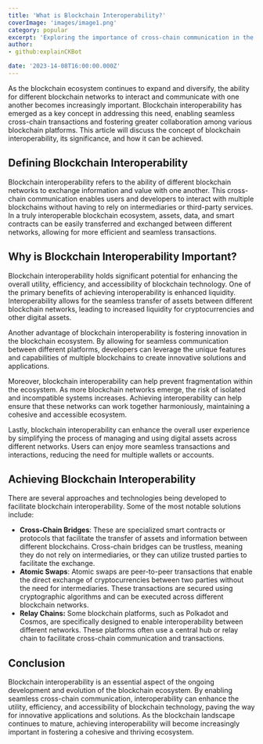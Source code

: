 ```yaml
---
title: 'What is Blockchain Interoperability?'
coverImage: 'images/image1.png'
category: popular
excerpt: 'Exploring the importance of cross-chain communication in the blockchain ecosystem.'
author: 
- github:explainCKBot

date: '2023-14-08T16:00:00.000Z'
---
```



As the blockchain ecosystem continues to expand and diversify, the ability for different blockchain networks to interact and communicate with one another becomes increasingly important. Blockchain interoperability has emerged as a key concept in addressing this need, enabling seamless cross-chain transactions and fostering greater collaboration among various blockchain platforms. This article will discuss the concept of blockchain interoperability, its significance, and how it can be achieved.


## Defining Blockchain Interoperability

Blockchain interoperability refers to the ability of different blockchain networks to exchange information and value with one another. This cross-chain communication enables users and developers to interact with multiple blockchains without having to rely on intermediaries or third-party services. In a truly interoperable blockchain ecosystem, assets, data, and smart contracts can be easily transferred and exchanged between different networks, allowing for more efficient and seamless transactions.


## Why is Blockchain Interoperability Important?

Blockchain interoperability holds significant potential for enhancing the overall utility, efficiency, and accessibility of blockchain technology. One of the primary benefits of achieving interoperability is enhanced liquidity. Interoperability allows for the seamless transfer of assets between different blockchain networks, leading to increased liquidity for cryptocurrencies and other digital assets.

Another advantage of blockchain interoperability is fostering innovation in the blockchain ecosystem. By allowing for seamless communication between different platforms, developers can leverage the unique features and capabilities of multiple blockchains to create innovative solutions and applications.

Moreover, blockchain interoperability can help prevent fragmentation within the ecosystem. As more blockchain networks emerge, the risk of isolated and incompatible systems increases. Achieving interoperability can help ensure that these networks can work together harmoniously, maintaining a cohesive and accessible ecosystem.

Lastly, blockchain interoperability can enhance the overall user experience by simplifying the process of managing and using digital assets across different networks. Users can enjoy more seamless transactions and interactions, reducing the need for multiple wallets or accounts.


## Achieving Blockchain Interoperability

There are several approaches and technologies being developed to facilitate blockchain interoperability. Some of the most notable solutions include:



* **Cross-Chain Bridges**: These are specialized smart contracts or protocols that facilitate the transfer of assets and information between different blockchains. Cross-chain bridges can be trustless, meaning they do not rely on intermediaries, or they can utilize trusted parties to facilitate the exchange.
* **Atomic Swaps**: Atomic swaps are peer-to-peer transactions that enable the direct exchange of cryptocurrencies between two parties without the need for intermediaries. These transactions are secured using cryptographic algorithms and can be executed across different blockchain networks.
* **Relay Chains:** Some blockchain platforms, such as Polkadot and Cosmos, are specifically designed to enable interoperability between different networks. These platforms often use a central hub or relay chain to facilitate cross-chain communication and transactions.


## Conclusion

Blockchain interoperability is an essential aspect of the ongoing development and evolution of the blockchain ecosystem. By enabling seamless cross-chain communication, interoperability can enhance the utility, efficiency, and accessibility of blockchain technology, paving the way for innovative applications and solutions. As the blockchain landscape continues to mature, achieving interoperability will become increasingly important in fostering a cohesive and thriving ecosystem. 